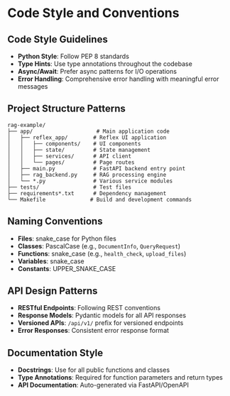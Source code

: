 # Code Style and Conventions

## Code Style Guidelines
- **Python Style**: Follow PEP 8 standards
- **Type Hints**: Use type annotations throughout the codebase
- **Async/Await**: Prefer async patterns for I/O operations
- **Error Handling**: Comprehensive error handling with meaningful error messages

## Project Structure Patterns
```
rag-example/
├── app/                    # Main application code
│   ├── reflex_app/        # Reflex UI application
│   │   ├── components/    # UI components
│   │   ├── state/         # State management
│   │   ├── services/      # API client
│   │   └── pages/         # Page routes
│   ├── main.py            # FastAPI backend entry point
│   ├── rag_backend.py     # RAG processing engine
│   └── *.py               # Various service modules
├── tests/                 # Test files
├── requirements*.txt      # Dependency management
└── Makefile              # Build and development commands
```

## Naming Conventions
- **Files**: snake_case for Python files
- **Classes**: PascalCase (e.g., `DocumentInfo`, `QueryRequest`)
- **Functions**: snake_case (e.g., `health_check`, `upload_files`)
- **Variables**: snake_case
- **Constants**: UPPER_SNAKE_CASE

## API Design Patterns
- **RESTful Endpoints**: Following REST conventions
- **Response Models**: Pydantic models for all API responses
- **Versioned APIs**: `/api/v1/` prefix for versioned endpoints
- **Error Responses**: Consistent error response format

## Documentation Style
- **Docstrings**: Use for all public functions and classes
- **Type Annotations**: Required for function parameters and return types
- **API Documentation**: Auto-generated via FastAPI/OpenAPI